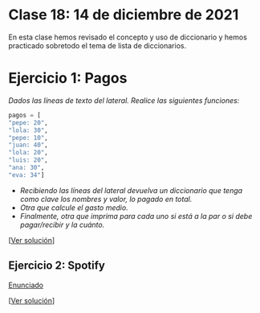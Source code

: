# Clase 18: 14 de diciembre de 2021

En esta clase hemos revisado el concepto y uso de diccionario y hemos practicado sobretodo el tema de lista de diccionarios.

# Ejercicio 1: Pagos
*Dados las líneas de texto del lateral. Realice las siguientes funciones:*
```python
pagos = [
"pepe: 20",
"lola: 30",
"pepe: 10",
"juan: 40",
"lola: 20",
"luis: 20",
"ana: 30",
"eva: 34"]
```
* *Recibiendo las líneas del lateral devuelva un diccionario que tenga como clave los nombres y valor, lo pagado en total.*
* *Otra que calcule el gasto medio.*
* *Finalmente, otra que imprima para cada uno si está a la par o si debe pagar/recibir y la cuánto.*

[[Ver solución](códigos/t7e05.pagos.py)]

## Ejercicio 2: Spotify

[Enunciado](https://informatica.cv.uma.es/mod/resource/view.php?id=421401)

[[Ver solución](códigos/info_spotify.py)]
